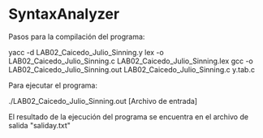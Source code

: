 # SyntaxAnalyzer

Pasos para la compilación del programa:

yacc -d LAB02_Caicedo_Julio_Sinning.y
lex -o LAB02_Caicedo_Julio_Sinning.c LAB02_Caicedo_Julio_Sinning.lex
gcc -o LAB02_Caicedo_Julio_Sinning.out LAB02_Caicedo_Julio_Sinning.c y.tab.c

Para ejecutar el programa:

./LAB02_Caicedo_Julio_Sinning.out [Archivo de entrada]

El resultado de la ejecución del programa se encuentra en el archivo de salida "saliday.txt"
